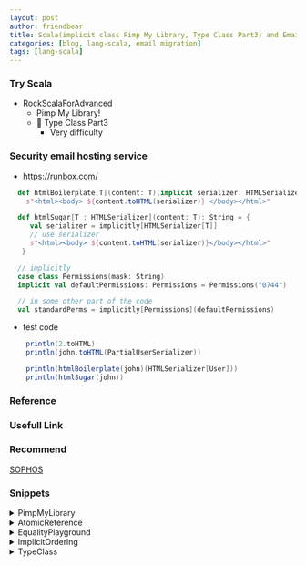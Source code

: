 ```yaml
---
layout: post
author: friendbear
title: Scala(implicit class Pimp My Library, Type Class Part3) and Email migration under consideratioh
categories: [blog, lang-scala, email migration]
tags: [lang-scala]
---
```



### Try Scala
- RockScalaForAdvanced
  - Pimp My Library!
  - 🔵 Type Class Part3
    - Very difficulty


### Security email hosting service
- <https://runbox.com/>

```scala
  def htmlBoilerplate[T](content: T)(implicit serializer: HTMLSerializer[T]): String =
    s"<html><body> ${content.toHTML(serializer)} </body></html>"

  def htmlSugar[T : HTMLSerializer](content: T): String = {
     val serializer = implicitly[HTMLSerializer[T]]
     // use serializer
     s"<html><body> ${content.toHTML(serializer)}</body></html>"
   }

  // implicitly
  case class Permissions(mask: String)
  implicit val defaultPermissions: Permissions = Permissions("0744")

  // in some other part of the code
  val standardPerms = implicitly[Permissions](defaultPermissions)
```

* test code
```scala
    println(2.toHTML)
    println(john.toHTML(PartialUserSerializer))

    println(htmlBoilerplate(john)(HTMLSerializer[User]))
    println(htmlSugar(john))
```

### Reference

### Usefull Link

### Recommend
[SOPHOS](https://www.sophos.com/ja-jp.aspx)

### Snippets

<details>
<summary>PimpMyLibrary</summary>
<pre>
<code>
#!/usr/bin/env amm
@main
def PimpMyLibrary(args: String*) = {
 /*
    Keep enriching the Int class
    - times(function)
      3.times(() => ...)
    - *
      * List(1,2) => List(1, 2, 1, 2, 1, 2)
  */
  implicit class RichInt(val value: Int) extends AnyVal {
    def isEven: Boolean = value % 2 == 0
    def sqrt: Double = Math.sqrt(value)

    def times(function: () => Unit) = {
      def timesAux(n: Int): Unit =
        if (n <= 0) ()
        else {
          function()
          timesAux(n - 1)
        }
      timesAux(value)
    }

    def *[T](list: List[T]): List[T] = {
      def concatenate(n: Int): List[T] =
        if (n <= 0) List()
        else concatenate(n - 1) ++ list
      concatenate(value)
    }
  }

  val test1 = {
    3.times(() => println("Scala Rocks!"))
    println(3 * List(1,2))
  }

  implicit class RicherInt(richInt: RichInt) {
    def isOdd: Boolean = richInt.value % 2 != 0
  }
  new RichInt(42).sqrt

  42.isEven // new RichInt(42).sqrt
  // type enrichment = pimping

  1 to 10

  import scala.concurrent.duration._
  3.second

  // 🔴 compiler does't do multiple implicit searchers.
  // 42.isOdd => Compile Error

  /*
    enrich the String class
    - asInt
    - encrypt
      "John" -> Lnip
   */
  implicit class RichString(s: String) {
    def asInt = Integer.valueOf(s) // java.lang.Integer -> Int
    def encrypt(cypherDistance: Int) = s.map(c => (c + cypherDistance).asInstanceOf[Char])
  }

  val test2 = {
    println("3".asInt)
    println("John".encrypt(2))
  }

  // "3"/4
  implicit def stringToInt(string: String): Int = Integer.valueOf(string)

  // equivalent: implicit class RichAltInt(value: Int)
  class RichAltInt(val value: Int)
  implicit def enrich(value :Int) = new RichAltInt(value)

  val test3 = {
    println("6" / 2)
    println(enrich(10).value)
  }

  // danger zone
  implicit def intToBoolean(i: Int): Boolean = i == 1
  /*
    if (n) do something
    else do something else
   */
  val test4 = {
    val aConditionedValue = if (3) "OK" else "Something wrong"
    println(aConditionedValue) // => "Something wrong" why?
  }
}
</code>
</pre>
</details>

<details>
<summary>AtomicReference</summary>
<pre>
<code>
#!/usr/bin/env amm
@main
def TypeCaseEqual(args: String*) = {
  /**
    * Equality
    */
  // TYPE CLASS
  trait Equal[T] {
    def apply(a: T, b: T): Boolean
  }
  object Equal {
    def apply[T](a: T, b: T)(implicit equalizer: Equal[T]): Boolean =
      equalizer.apply(a, b)
  }

  implicit object NameEquality extends Equal[User] {
    override def apply(a: User, b: User): Boolean = a.name == b.name
  }
  object FullEquality extends Equal[User] {
    override def apply(a: User, b: User): Boolean = a.name == b.name && a.email == b.email
  }

  /*
    Exercise - improve the Equal TC with an implicit conversion class
    ===(another value: T)
    !==(another value: T)
   */
  implicit class TypeSafeEqual[T](value :T) {
    def ===(another: T)(implicit equalizer: Equal[T]): Boolean = equalizer.apply(value, another)
    def !==(another: T)(implicit equalizer: Equal[T]): Boolean = ! equalizer.apply(value, another)
  }

  val john = User("Jon", 44, "jon@example.com")
  val anotherJohn = User("Jon", 44, "jon@example.com")

  println(john === anotherJohn)
}
</code>
</pre>
</details>
<details>
<summary>EqualityPlayground</summary>
<pre>
<code>
#!/usr/bin/env amm

@main
case class User(name: String, age: Int, email: String)
def EqualityPlayground(args: String*) = {
 /**
    * Equality
    */
  // TYPE CLASS
  trait Equal[T] {
    def apply(a: T, b: T): Boolean
  }
  object Equal {
    def apply[T](a: T, b: T)(implicit equalizer: Equal[T]): Boolean =
      equalizer.apply(a, b)
  }

  implicit object NameEquality extends Equal[User] {
    override def apply(a: User, b: User): Boolean = a.name == b.name
  }
  object FullEquality extends Equal[User] {
    override def apply(a: User, b: User): Boolean = a.name == b.name && a.email == b.email
  }

  /*
    Exercise - improve the Equal TC with an implicit conversion class
    ===(another value: T)
    !==(another value: T)
   */
  implicit class TypeSafeEqual[T](value :T) {
    def ===(another: T)(implicit equalizer: Equal[T]): Boolean = equalizer.apply(value, another)
    def !==(another: T)(implicit equalizer: Equal[T]): Boolean = ! equalizer.apply(value, another)
  }

  val testCode1 = {
    val john = User("Jon", 44, "jon@example.com")
    val anotherJohn = User("Jon", 44, "jon@example.com")

    println(john === anotherJohn) // => true
    /*
    john.===(anotherJohn)
    new TypeSafeEqual[User](john).===(anotherJohn)
    new TypeSafeEqual[User](john).===(anotherJohn)(NameEquality)
     */
  }
}
</code>
</pre>
</details>
<details>
<summary>ImplicitOrdering</summary>
<pre>
<code>
#!/usr/bin/env amm

@main
def ImplicitOrdering(args: String*) = {
}

</code>
</pre>
</details>
<details>
<summary>TypeClass</summary>
<pre>
<code>
#!/usr/bin/env amm

@main
def TypeClass(args: String*) = {

}
</code>
</pre>
</details>

